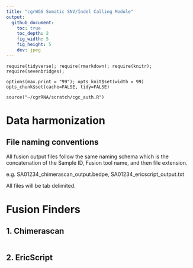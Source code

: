 ```yaml
---
title: "cgrWGS Somatic SNV/Indel Calling Module"
output:
  github_document:
    toc: true
    toc_depth: 2
    fig_width: 5
    fig_height: 5
    dev: jpeg
---
```


```{r include = FALSE}
require(tidyverse); require(rmarkdown); require(knitr); require(sevenbridges); 

options(max.print = "99"); opts_knit$set(width = 99)
opts_chunk$set(cache=FALSE, tidy=FALSE)

source("~/cgrRNA/scratch/cgc_auth.R")

```

# Data harmonization

## File naming conventions

All fusion output files follow the same naming schema which is the concatenation of the Sample ID, Fusion tool name, and then file extension.
 
e.g. SA01234_chimerascan_output.bedpe, SA01234_ericscript_output.txt
 
All files will be tab delimited.

# Fusion Finders

## 1. Chimerascan

```{r child = '~/cgrRNA/fusions/workflows/chimerascan/Readme.Rmd'}
```

## 2. EricScript

```{r child = '~/cgrRNA/fusions/workflows/ericscript/Readme.Rmd'}
```

